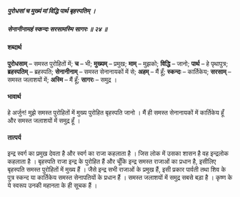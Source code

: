 ##### पुरोधसां च मुख्यं मां विद्धि पार्थ बृहस्पतिम् ।
##### सेनानीनामहं स्कन्दः सरसामस्मि सागरः ॥ २४ ॥

#### शब्दार्थ

**पुरोधसाम्** – समस्त पुरोहितों में; **च** – भी; **मुख्यम्** – प्रमुख; **माम्** – मुझको; **विद्धि** – जानो; **पार्थ** – हे पृथापुत्र; **ब्रहस्पतिम्** – ब्रहस्पति; **सेनानीनाम्** – समस्त सेनानायकों में से; **अहम्** – मैं हूँ; **स्कन्दः** – कार्तिकेय; **सरसाम्** – समस्त जलाशयों में; **अस्मि** – मैं हूँ; **सागरः** – समुद्र ।

#### भावार्थ

हे अर्जुन! मुझे समस्त पुरोहितों में मुख्य पुरोहित बृहस्पति जानो । मैं ही समस्त सेनानायकों में कार्तिकेय हूँ और समस्त जलाशयों में समुद्र हूँ ।

#### तात्पर्य

इन्द्र स्वर्ग का प्रमुख देवता है और स्वर्ग का राजा कहलाता है । जिस लोक में उसका शासन है वह इन्द्रलोक कहलाता है । बृहस्पति राजा इन्द्र के पुरोहित हैं और चूँकि इन्द्र समस्त राजाओं का प्रधान है, इसीलिए बृहस्पति समस्त पुरोहितों में मुख्य हैं । जैसे इन्द्र सभी राजाओं के प्रमुख हैं, इसी प्रकार पार्वती तथा शिव के पुत्र स्कन्द या कार्तिकेय समस्त सेनापतियों के प्रधान हैं । समस्त जलाशयों में समुद्र सबसे बड़ा है । कृष्ण के ये स्वरूप उनकी महानता के ही सूचक हैं ।